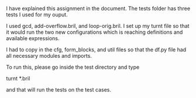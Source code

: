 
I have explained this assignment in the document. The tests folder has three tests I used for my ouput. 

I used gcd, add-overflow.bril, and loop-orig.bril. I set up my turnt file so that it would run the two new configurations which is reaching definitions and available expressions. 

I had to copy in the cfg, form_blocks, and util files so that the df.py file had all necessary modules and imports. 

To run this, please go inside the test directory and type 

turnt *.bril

and that will run the tests on the test cases. 